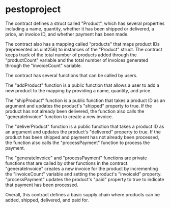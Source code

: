 # pestoproject


The contract defines a struct called "Product", which has several properties including a name, quantity, whether it has been shipped or delivered, a price, an invoice ID, and whether payment has been made.

The contract also has a mapping called "products" that maps product IDs (represented as uint256) to instances of the "Product" struct. The contract keeps track of the total number of products added through the "productCount" variable and the total number of invoices generated through the "invoiceCount" variable.

The contract has several functions that can be called by users.

The "addProduct" function is a public function that allows a user to add a new product to the mapping by providing a name, quantity, and price.

The "shipProduct" function is a public function that takes a product ID as an argument and updates the product's "shipped" property to true. If the product has not already been delivered, the function also calls the "generateInvoice" function to create a new invoice.

The "deliverProduct" function is a public function that takes a product ID as an argument and updates the product's "delivered" property to true. If the product has been shipped and payment has not already been processed, the function also calls the "processPayment" function to process the payment.

The "generateInvoice" and "processPayment" functions are private functions that are called by other functions in the contract. "generateInvoice" creates a new invoice for the product by incrementing the "invoiceCount" variable and setting the product's "invoiceId" property. "processPayment" updates the product's "paid" property to true to indicate that payment has been processed.

Overall, this contract defines a basic supply chain where products can be added, shipped, delivered, and paid for.
